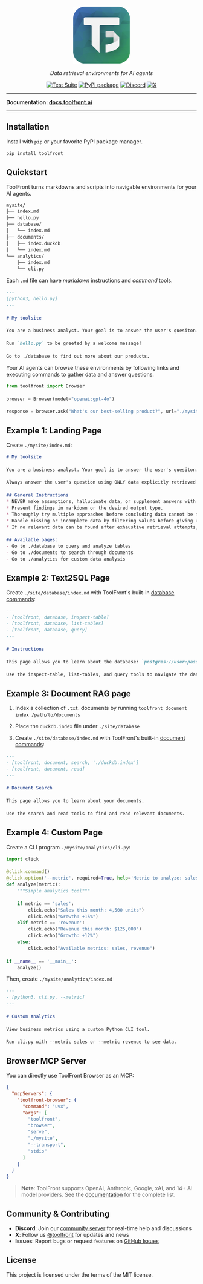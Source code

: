 <p align="center">
  <a href="https://github.com/kruskal-labs/toolfront">
    <img src="https://raw.githubusercontent.com/kruskal-labs/toolfront/main/img/logo.png" width="150" alt="ToolFront Logo">
  </a>
</p>

<div align="center">

*Data retrieval environments for AI agents*

[![Test Suite](https://github.com/kruskal-labs/toolfront/actions/workflows/test.yml/badge.svg)](https://github.com/kruskal-labs/toolfront/actions/workflows/test.yml)
[![PyPI package](https://img.shields.io/pypi/v/toolfront?color=%2334D058&label=pypi%20package)](https://pypi.org/project/toolfront/)
[![Discord](https://img.shields.io/discord/1323415085011701870?label=Discord&logo=discord&logoColor=white&style=flat-square)](https://discord.gg/rRyM7zkZTf)
[![X](https://img.shields.io/badge/ToolFront-black?style=flat-square&logo=x&logoColor=white)](https://x.com/toolfront)

</div>


---

**Documentation: [docs.toolfront.ai](http://docs.toolfront.ai/)**

---

## Installation

Install with `pip` or your favorite PyPI package manager.

```bash
pip install toolfront
```

## Quickstart

ToolFront turns markdowns and scripts into navigable environments for your AI agents.

```bash
mysite/
├── index.md
├── hello.py
├── database/
│   └── index.md
├── documents/
│   ├── index.duckdb
│   └── index.md
└── analytics/
    ├── index.md
    └── cli.py
```
Each `.md` file can have *markdown* instructions and *command* tools.

```markdown
---
[python3, hello.py]
---

# My toolsite

You are a business analyst. Your goal is to answer the user's quesiton.

Run `hello.py` to be greeted by a welcome message!

Go to ./database to find out more about our products.
```

Your AI agents can browse these environments by following links and executing commands to gather data and answer questions.

```python
from toolfront import Browser

browser = Browser(model="openai:gpt-4o")

response = browser.ask("What's our best-selling product?", url="./mysite")
```
## Example 1: Landing Page

Create `./mysite/index.md`:

```markdown
# My toolsite

You are a business analyst. Your goal is to answer the user's quesiton.

Always answer the user's question using ONLY data explicitly retrieved through the provided tools.

## General Instructions
* NEVER make assumptions, hallucinate data, or supplement answers with general knowledge
* Present findings in markdown or the desired output type.
* Thoroughly try multiple approaches before concluding data cannot be found
* Handle missing or incomplete data by filtering values before giving up
* If no relevant data can be found after exhaustive retrieval attempts, clearly explain why

## Available pages:
- Go to ./database to query and analyze tables
- Go to ./documents to search through documents
- Go to ./analytics for custom data analysis
```

## Example 2: Text2SQL Page

Create `./site/database/index.md` with ToolFront's built-in [database commands](./src/toolfront/commands/database.py):

```markdown
---
- [toolfront, database, inspect-table]
- [toolfront, database, list-tables]
- [toolfront, database, query]
---

# Instructions

This page allows you to learn about the database: `postgres://user:pass@localhost:5432/mydb`

Use the inspect-table, list-tables, and query tools to navigate the database.
```

## Example 3: Document RAG page

1. Index a collection of `.txt`. documents by running `toolfront document index /path/to/documents`

2. Place the `duckdb.index` file under `./site/database`

3. Create `./site/database/index.md` with ToolFront's built-in [document commands](./src/toolfront/commands/document.py):

```markdown
---
- [toolfront, document, search, './duckdb.index']
- [toolfront, document, read]
---

# Document Search

This page allows you to learn about your documents.

Use the search and read tools to find and read relevant documents.
```

## Example 4: Custom Page

Create a CLI program `./mysite/analytics/cli.py`:

```python
import click

@click.command()
@click.option('--metric', required=True, help='Metric to analyze: sales or revenue')
def analyze(metric):
    """Simple analytics tool"""

    if metric == 'sales':
        click.echo("Sales this month: 4,500 units")
        click.echo("Growth: +15%")
    elif metric == 'revenue':
        click.echo("Revenue this month: $125,000")
        click.echo("Growth: +12%")
    else:
        click.echo("Available metrics: sales, revenue")

if __name__ == '__main__':
    analyze()
```

Then, create `./mysite/analytics/index.md`

```markdown
---
- [python3, cli.py, --metric]
---

# Custom Analytics

View business metrics using a custom Python CLI tool.

Run cli.py with --metric sales or --metric revenue to see data.
```

## Browser MCP Server

You can directly use ToolFront Browser as an MCP:

```json
{
  "mcpServers": {
    "toolfront-browser": {
      "command": "uvx",
      "args": [
        "toolfront", 
        "browser", 
        "serve",
        "./mysite",
        "--transport", 
        "stdio"
      ]
    }
  }
}
```

> **Note**: ToolFront supports OpenAI, Anthropic, Google, xAI, and 14+ AI model providers. See the [documentation](http://docs.toolfront.ai/) for the complete list.

## Community & Contributing

- **Discord**: Join our [community server](https://discord.gg/rRyM7zkZTf) for real-time help and discussions
- **X**: Follow us [@toolfront](https://x.com/toolfront) for updates and news
- **Issues**: Report bugs or request features on [GitHub Issues](https://github.com/kruskal-labs/toolfront/issues)

## License

This project is licensed under the terms of the MIT license.